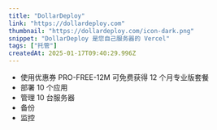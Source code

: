 ```yaml
---
title: "DollarDeploy"
link: "https://dollardeploy.com"
thumbnail: "https://dollardeploy.com/icon-dark.png"
snippet: "DollarDeploy 是您自己服务器的 Vercel"
tags: ["托管"]
createdAt: 2025-01-17T09:40:29.996Z
---
```

- 使用优惠券 PRO-FREE-12M 可免费获得 12 个月专业版套餐
- 部署 10 个应用
- 管理 10 台服务器
- 备份
- 监控

